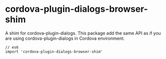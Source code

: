 # cordova-plugin-dialogs-browser-shim

A shim for cordova-plugin-dialogs. This package add the same API as if you
are using cordova-plugin-dialogs in Cordova environment.

```
// es6
import 'cordova-plugin-dialogs-browser-shim'
```
